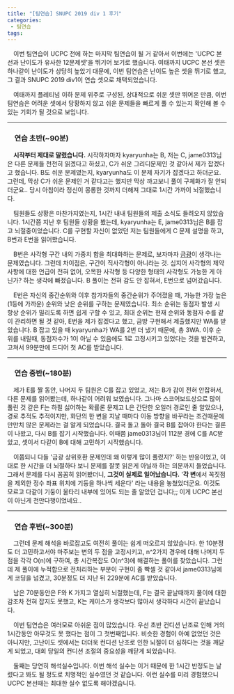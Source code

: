 ```yaml
---
title: "[팀연습] SNUPC 2019 div 1 후기"
categories:
 - 팀연습
tags:
---
```


　이번 팀연습이 UCPC 전에 하는 마지막 팀연습이 될 거 같아서 이번에는 'UCPC 본선과 난이도가 유사한 12문제셋'을 뛰기어 보기로 했습니다. 여태까지 UCPC 본선 셋은 하나같이 난이도가 상당히 높았기 대문에, 이번 팀연습은 난이도 높은 셋을 뛰기로 했고, 그 결과 SNUPC 2019 div1이 연습 셋으로 채택되었습니다.

　여태까지 플레티넘 이하 문제 위주로 구성된, 상대적으로 쉬운 셋만 뛰어온 만큼, 이번 팀연습은 어려운 셋에서 당황하지 않고 쉬운 문제들을 빠르게 풀 수 있는지 확인해 볼 수 있는 기회가 될 것으로 보입니다.
<hr/>

### 　**연습 초반(~90분)**

　**시작부터 제대로 말렸습니다.** 시작하자마자 kyaryunha는 B, 저는 C, jame0313님은 다른 문제들 천천히 읽겠다고 하셨고, C가 쉬운 그리디문제인 것 같아서 제가 잡겠다고 했습니다. B도 쉬운 문제였는지, kyaryunha도 이 문제 자기가 잡겠다고 하더군요. 그런데, 막상 C가 쉬운 문제인 거 같다고는 했지만 막상 까고보니 풀이 구체화가 잘 안되더군요.. 당시 아침이라 정신이 몽롱한 것까지 더해져 그대로 1시간 가까이 뇌절했습니다.

　팀원들도 상황은 마찬가지였는지, 1시간 내내 팀원들의 제출 소식도 들려오지 않았습니다. 1시간쯤 지난 후 팀원들 상황을 봤는데, kyaryunha는 E, jame0313님은 B를 잡고 뇌절중이었습니다. C를 구현할 자신이 없었던 저는 팀원들에게 C 문제 설명을 하고, B번과 E번을 읽어봤습니다.

　B번은 사각형 구간 내의 가중치 합을 최대화하는 문제로, 보자마자 [금광](https://www.acmicpc.net/problem/10167)이 생각나는 문제였습니다. 그런데 차이점은, 구간이 직사각형이 아니라는 것. 심지어 사각형의 제약사항에 대한 언급이 전혀 없어, 오목한 사각형 등 다양한 형태의 사각형도 가능한 게 아닌가? 하는 생각에 빠졌습니다. B 풀이는 전혀 감도 안 잡혀서, E번으로 넘어갔습니다.

　E번은 자신의 중간순위와 이후 참가자들의 중간순위가 주어졌을 때, 가능한 가장 높은(1등에 가까운) 순위와 낮은 순위를 구하는 문제였습니다. 최소 순위는 동점자 발생 시 항상 순위가 밀리도록 하면 쉽게 구할 수 있고, 최대 순위는 현재 순위와 동점자 수를 같이 관리하면 될 것 같아, E번을 제가 잡겠다고 했고, 금방 구현해서 제출했지만 WA를 받았습니다. B 잡고 있을 때 kyaryunha가 WA를 2번 더 냈기 때문에, 총 3WA. 이후 순위를 내릴때, 동점자수가 1이 아닐 수 있음에도 1로 고정시키고 있었다는 것을 발견하고, 고쳐서 99분만에 드디어 첫 AC를 받았습니다.
<hr/>

### 　**연습 중반(~180분)**

　제가 E를 짤 동안, 나머지 두 팀원은 C를 잡고 있었고, 저는 B가 감이 전혀 안잡혀서, 다른 문제를 읽어봤는데, 하나같이 어려워 보였습니다. 그나마 스코어보드상으로 많이 풀린 것 같은 F는 하필 싫어하는 확률론 문제고 L은 간단한 오일러 경로인 줄 알았으나, 경로 추적도 추적이지만, 화단의 한 변을 지날 때마다 이동 방향을 바꾸라는 조건때문에 만만치 않은 문제라는 걸 알게 되었습니다. 결국 돌고 돌아 결국 B를 잡아야 한다는 결론이 나왔고, 다시 B를 잡기 시작했습니다. 이때쯤 jame0313님이 112분 경에 C를 AC받았고, 셋이서 다같이 B에 대해 고민하기 시작했습니다.

　이쯤되니 다들 '금광 상위호환 문제인데 왜 이렇게 많이 풀렸지?' 하는 반응이었고, 이대로 한 시간을 더 뇌절하다 보니 문제를 잘못 읽은게 아닐까 하는 의문까지 들었습니다. 그래서 문제를 다시 꼼꼼히 읽어봤더니, **그것이 실제로 일어났습니다.** '**각 변**에서 꼭짓점을 제외한 정수 좌표 위치에 기둥을 하나씩 세운다' 라는 내용을 놓쳤었더군요. 이것도 모르고 다같이 기둥이 울타리 내부에 있어도 되는 줄 알았던 겁니다;; 이게 UCPC 본선이 아닌게 천만다행이었네요..
<hr/>

### 　**연습 후반(~300분)**

　그런데 문제 해석을 바로잡고도 여전히 풀이는 쉽게 떠오르지 않았습니다. 한 10분정도 더 고민하고서야 마주보는 변의 두 점을 고정시키고, n^2가지 경우에 대해 나머지 두 점을 각각 O(n)에 구하여, 총 시간복잡도 O(n^3)에 해결하는 풀이를 찾았습니다. 그런데 제 풀이에 누적합으로 전처리하는 부분이 구현이 좀 빡셀 것 같아서 jame0313님에게 코딩을 넘겼고, 30분정도 더 지난 뒤 229분에 AC를 받았습니다.

　남은 70분동안은 F와 K 가지고 열심히 뇌절했는데, F는 결국 끝날때까지 풀이에 대한 감조차 전혀 잡지도 못했고, K는 케이스가 생각보다 많아서 생각하다 시간이 끝났습니다.

　이번 팀연습은 여러모로 아쉬운 점이 많았습니다. 우선 초반 컨디션 난조로 인해 거의 1시간동안 아무것도 못 했다는 점이 그 첫번째입니다. 비슷한 경험이 아예 없었던 것은 아니지만, 고난이도 셋에서는 더더욱 컨디션 난조로 인한 뇌절이 더 심하다는 것을 깨닫게 되었고, 대회 당일의 컨디션 조절의 중요성을 깨닫게 되었습니다.

　둘째는 당연히 해석실수입니다. 이번 해석 실수는 이거 때문에 한 1시간 반정도는 날렸다고 봐도 될 정도로 치명적인 실수였던 것 같습니다. 이런 실수를 미리 경험했으니 UCPC 본선때는 최대한 실수 없도록 해야겠습니다.